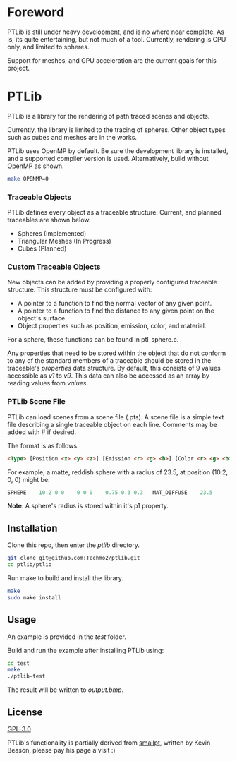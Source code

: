 # Foreword
PTLib is still under heavy development, and is no where near complete. As is, its quite entertaining, but not much of a tool.
Currently, rendering is CPU only, and limited to spheres.

Support for meshes, and GPU acceleration are the current goals for this project.

# PTLib

PTLib is a library for the rendering of path traced scenes and objects. 

Currently, the library is limited to the tracing of spheres. Other object types such as cubes and meshes are in the works.

PTLib uses OpenMP by default. Be sure the development library is installed, and a supported compiler version is used. Alternatively, build without OpenMP as shown.
```bash
make OPENMP=0
```

### Traceable Objects
PTLib defines every object as a traceable structure. Current, and planned traceables are shown below.
* Spheres (Implemented)
* Triangular Meshes (In Progress)
* Cubes (Planned)

### Custom Traceable Objects
New objects can be added by providing a properly configured traceable structure. This structure must be configured with:
* A pointer to a function to find the normal vector of any given point.
* A pointer to a function to find the distance to any given point on the object's surface.
* Object properties such as position, emission, color, and material. 

For a sphere, these functions can be found in ptl_sphere.c.

Any properties that need to be stored within the object that do not conform to any of the standard members of a traceable should be stored in the traceable's *properties* data structure. By default, this consists of 9 values accessible as *v1* to *v9*. This data can also be accessed as an array by reading values from *values*.

### PTLib Scene File
PTLib can load scenes from a scene file (.pts). A scene file is a simple text file describing a single traceable object on each line. Comments may be added with # if desired.

The format is as follows.

```html
<Type> [Position <x> <y> <z>] [Emission <r> <g> <b>] [Color <r> <g> <b>] <Material> [Properties (optional) <p1>...<p9>]
```

For example, a matte, reddish sphere with a radius of 23.5, at position (10.2, 0, 0) might be:
```c
SPHERE    10.2 0 0    0 0 0    0.75 0.3 0.3   MAT_DIFFUSE    23.5    
```
**Note**: A sphere's radius is stored within it's p1 property.


## Installation

Clone this repo, then enter the *ptlib* directory.
```bash
git clone git@github.com:Techmo2/ptlib.git
cd ptlib/ptlib
```
Run make to build and install the library.

```bash
make
sudo make install
```

## Usage
An example is provided in the *test* folder. 

Build and run the example after installing PTLib using:
```bash
cd test
make
./ptlib-test
```

The result will be written to *output.bmp*.

## License
[GPL-3.0](https://www.gnu.org/licenses/gpl-3.0.txt)

PTLib's functionality is partially derived from [smallpt](https://www.kevinbeason.com/smallpt/), written by Kevin Beason, please pay his page a visit :)
